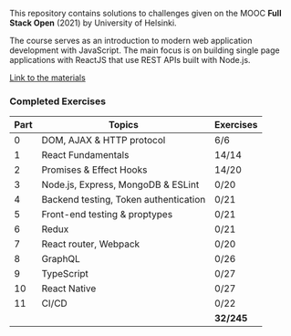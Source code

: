 This repository contains solutions to challenges given on the MOOC **Full Stack Open** (2021) by University of Helsinki.

The course serves as an introduction to modern web application development with JavaScript. The main focus is on building single page applications with ReactJS that use REST APIs built with Node.js.

[Link to the materials](https://fullstackopen.com/en/)

### Completed Exercises

| Part | Topics | Exercises|
| --- | --- | ---     |
| 0   | DOM, AJAX & HTTP protocol | 6/6     |
| 1   | React Fundamentals | 14/14   |
| 2   | Promises & Effect Hooks | 14/20   |
| 3   | Node.js, Express, MongoDB & ESLint | 0/20   |
| 4   | Backend testing, Token authentication  | 0/21   |
| 5   | Front-end testing & proptypes  | 0/21   |        
| 6   | Redux  | 0/21   |        
| 7   | React router, Webpack  | 0/20   |        
| 8   | GraphQL  | 0/26   |    
| 9   | TypeScript  | 0/27   |    
| 10  | React Native  | 0/27   |  
| 11  | CI/CD  | 0/22   |    
| | | __32/245__ |        
